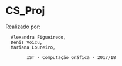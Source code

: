 # CS_Proj

Realizado por:
      
      Alexandra Figueiredo,
      Denis Voicu,
      Mariana Loureiro,
          
            IST - Computação Gráfica - 2017/18
